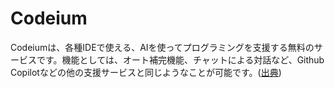 # Codeium

Codeiumは、各種IDEで使える、AIを使ってプログラミングを支援する無料のサービスです。機能としては、オート補完機能、チャットによる対話など、Github Copilotなどの他の支援サービスと同じようなことが可能です。([出典](https://tech.aru-zakki.com/codeium-vscode/))
